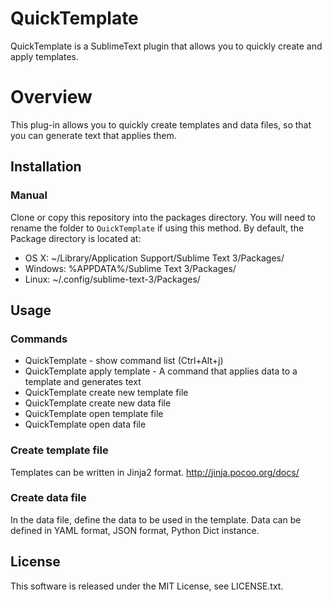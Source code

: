 # QuickTemplate
QuickTemplate is a SublimeText plugin that allows you to quickly create and apply templates.

# Overview
This plug-in allows you to quickly create templates and data files, so that you can generate text that applies them.

## Installation

### Manual
Clone or copy this repository into the packages directory. You will need to rename the folder to `QuickTemplate` if using this method. By default, the Package directory is located at:

* OS X: ~/Library/Application Support/Sublime Text 3/Packages/
* Windows: %APPDATA%/Sublime Text 3/Packages/
* Linux: ~/.config/sublime-text-3/Packages/

## Usage

### Commands
* QuickTemplate - show command list (Ctrl+Alt+j)
* QuickTemplate apply template -  A command that applies data to a template and generates text
* QuickTemplate create new template file
* QuickTemplate create new data file
* QuickTemplate open template file
* QuickTemplate open data file

### Create template file
Templates can be written in Jinja2 format.
http://jinja.pocoo.org/docs/

### Create data file
In the data file, define the data to be used in the template.
Data can be defined in YAML format, JSON format, Python Dict instance.

## License
This software is released under the MIT License, see LICENSE.txt.
